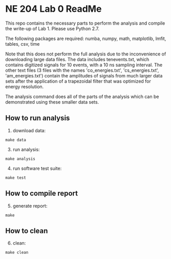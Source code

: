 # NE 204 Lab 0 ReadMe

This repo contains the necessary parts to perform the analysis and compile
the write-up of Lab 1. Please use Python 2.7.

The following packages are required:
numba, numpy, math, matplotlib, lmfit, tables, csv, time

Note that this does not perform the full analysis due to the inconvenience of
downloading large data files. The data includes tenevents.txt, which contains
digitized signals for 10 events, with a 10 ns sampling interval. The other text
files (3 files with the names 'co_energies.txt', 'cs_energies.txt', 'am_energies.txt') contain the amplitudes of signals from much larger data sets after the application of a trapezoidal filter that was optimized for energy resolution.

The analysis command does all of the parts of the analysis which can be demonstrated using these smaller data sets.

## How to run analysis

1. download data:
```
make data
```
3. run analysis:
```
make analysis
```
4. run software test suite:
```
make test
```
## How to compile report

5. generate report:
```
make
```
## How to clean
6. clean:
```
make clean
```
